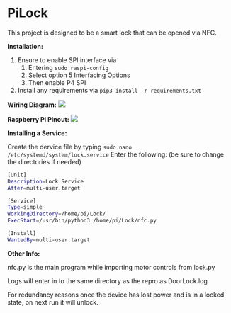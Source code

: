 # PiLock

This project is designed to be a smart lock that can be opened via NFC.

**Installation:**

1. Ensure to enable SPI interface via
   1. Entering `sudo raspi-config`
   1. Select option 5 Interfacing Options
   1. Then enable P4 SPI
1.	Install any requirements via `pip3 install -r requirements.txt`

**Wiring Diagram:**
![]( https://i.imgur.com/529UkLd.png)

**Raspberry Pi Pinout:**
![](https://i.imgur.com/CmKckYw.png)

**Installing a Service:**

Create the dervice file by typing `sudo nano /etc/systemd/system/lock.service`
Enter the following: (be sure to change the directories if needed)
```sh
[Unit]
Description=Lock Service
After=multi-user.target

[Service]
Type=simple
WorkingDirectory=/home/pi/Lock/
ExecStart=/usr/bin/python3 /home/pi/Lock/nfc.py

[Install]
WantedBy=multi-user.target
```
**Other Info:**

nfc.py is the main program while importing motor controls from lock.py

Logs will enter in to the same directory as the repro as DoorLock.log

For redundancy reasons once the device has lost power and is in a locked state, on next run it will unlock.
